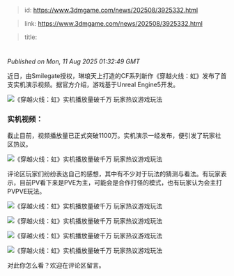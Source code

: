 > id: https://www.3dmgame.com/news/202508/3925332.html

> link: https://www.3dmgame.com/news/202508/3925332.html

> title: 

# 
_Published on Mon, 11 Aug 2025 01:32:49 GMT_

近日，由Smilegate授权，琳琅天上打造的CF系列新作《穿越火线：虹》发布了首支实机演示视频。据官方介绍，游戏基于Unreal Engine5开发。

![《穿越火线：虹》实机播放量破千万 玩家热议游戏玩法](https://img.3dmgame.com/uploads/images/news/20250811/1754876196_799045_jpg_r.jpg)

### 实机视频：

截止目前，视频播放量已正式突破1100万。实机演示一经发布，便引发了玩家社区热议。

![《穿越火线：虹》实机播放量破千万 玩家热议游戏玩法](https://img.3dmgame.com/uploads/images/news/20250811/1754876211_702870_jpg_r.jpg)

评论区玩家们纷纷表达自己的感想，其中有不少对于玩法的猜测与看法。有玩家表示，目前PV看下来是PVE为主，可能会是合作打怪的模式，也有玩家认为会主打PVPVE玩法。

![《穿越火线：虹》实机播放量破千万 玩家热议游戏玩法](https://img.3dmgame.com/uploads/images/news/20250811/1754876442_605278_png_r.webp)

![《穿越火线：虹》实机播放量破千万 玩家热议游戏玩法](https://img.3dmgame.com/uploads/images/news/20250811/1754876291_154720.png)

![《穿越火线：虹》实机播放量破千万 玩家热议游戏玩法](https://img.3dmgame.com/uploads/images/news/20250811/1754876505_684065_png_r.webp)

![《穿越火线：虹》实机播放量破千万 玩家热议游戏玩法](https://img.3dmgame.com/uploads/images/news/20250811/1754876807_220152_png_r.webp)

对此你怎么看？欢迎在评论区留言。
